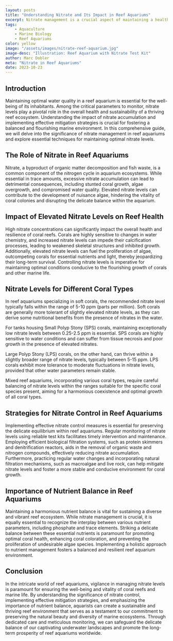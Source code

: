 ```yaml
---
layout: posts
title: "Understanding Nitrate and Its Impact in Reef Aquariums"
excerpt: Nitrate management is a crucial aspect of maintaining a healthy and thriving reef aquarium. Explore the significance of nitrate levels and effective strategies for its control in this comprehensive guide.
tags: 
    - Aquaculture
    - Marine Biology
    - Reef Aquariums
color: yellow
image: "/assets/images/nitrate-reef-aquarium.jpg"
image-desc: "Illustration: Reef Aquarium with Nitrate Test Kit"
author: Marc Dobler
meta: "Nitrate in Reef Aquariums"
date: 2023-10-23
---
```


## Introduction

Maintaining optimal water quality in a reef aquarium is essential for the well-being of its inhabitants. Among the critical parameters to monitor, nitrate levels play a pivotal role in the overall health and sustainability of a thriving reef ecosystem. Understanding the impact of nitrate accumulation and implementing effective mitigation strategies is crucial for fostering a balanced and flourishing marine environment. In this comprehensive guide, we will delve into the significance of nitrate management in reef aquariums and explore essential techniques for maintaining optimal nitrate levels.

## The Role of Nitrate in Reef Aquariums

Nitrate, a byproduct of organic matter decomposition and fish waste, is a common component of the nitrogen cycle in aquarium ecosystems. While essential in trace amounts, excessive nitrate accumulation can lead to detrimental consequences, including stunted coral growth, algae overgrowth, and compromised water quality. Elevated nitrate levels can contribute to the development of nuisance algae, hindering the vitality of coral colonies and disrupting the delicate balance within the aquarium.

## Impact of Elevated Nitrate Levels on Reef Health

High nitrate concentrations can significantly impact the overall health and resilience of coral reefs. Corals are highly sensitive to changes in water chemistry, and increased nitrate levels can impede their calcification processes, leading to weakened skeletal structures and inhibited growth. Additionally, elevated nitrate levels can fuel the proliferation of algae, outcompeting corals for essential nutrients and light, thereby jeopardizing their long-term survival. Controlling nitrate levels is imperative for maintaining optimal conditions conducive to the flourishing growth of corals and other marine life.

## Nitrate Levels for Different Coral Types

In reef aquariums specializing in soft corals, the recommended nitrate level typically falls within the range of 5-10 ppm (parts per million). Soft corals are generally more tolerant of slightly elevated nitrate levels, as they can derive some nutritional benefits from the presence of nitrates in the water.

For tanks housing Small Polyp Stony (SPS) corals, maintaining exceptionally low nitrate levels between 0.25-2.5 ppm is essential. SPS corals are highly sensitive to water conditions and can suffer from tissue necrosis and poor growth in the presence of elevated nitrates.

Large Polyp Stony (LPS) corals, on the other hand, can thrive within a slightly broader range of nitrate levels, typically between 5-15 ppm. LPS corals exhibit more tolerance to moderate fluctuations in nitrate levels, provided that other water parameters remain stable.

Mixed reef aquariums, incorporating various coral types, require careful balancing of nitrate levels within the ranges suitable for the specific coral species present, aiming for a harmonious coexistence and optimal growth of all coral types.

## Strategies for Nitrate Control in Reef Aquariums

Implementing effective nitrate control measures is essential for preserving the delicate equilibrium within reef aquariums. Regular monitoring of nitrate levels using reliable test kits facilitates timely intervention and maintenance. Employing efficient biological filtration systems, such as protein skimmers and denitrification reactors, aids in the removal of organic waste and nitrogen compounds, effectively reducing nitrate accumulation. Furthermore, practicing regular water changes and incorporating natural filtration mechanisms, such as macroalgae and live rock, can help mitigate nitrate levels and foster a more stable and conducive environment for coral growth.

## Importance of Nutrient Balance in Reef Aquariums

Maintaining a harmonious nutrient balance is vital for sustaining a diverse and vibrant reef ecosystem. While nitrate management is crucial, it is equally essential to recognize the interplay between various nutrient parameters, including phosphate and trace elements. Striking a delicate balance between these essential nutrients is paramount for promoting optimal coral health, enhancing coral coloration, and preventing the proliferation of undesirable algae species. Implementing a holistic approach to nutrient management fosters a balanced and resilient reef aquarium environment.

## Conclusion

In the intricate world of reef aquariums, vigilance in managing nitrate levels is paramount for ensuring the well-being and vitality of coral reefs and marine life. By understanding the significance of nitrate control, implementing effective mitigation strategies, and emphasizing the importance of nutrient balance, aquarists can create a sustainable and thriving reef environment that serves as a testament to our commitment to preserving the natural beauty and diversity of marine ecosystems. Through dedicated care and meticulous monitoring, we can safeguard the delicate balance of our captivating underwater landscapes and promote the long-term prosperity of reef aquariums worldwide.
